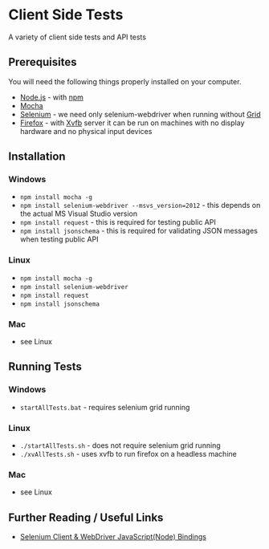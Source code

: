 # Client Side Tests
A variety of client side tests and API tests

## Prerequisites
You will need the following things properly installed on your computer.
* [Node.js](http://nodejs.org/) - with [npm](https://www.npmjs.com/)
* [Mocha](http://mochajs.org/)
* [Selenium](http://www.seleniumhq.org/) - we need only selenium-webdriver when running without [Grid](https://github.com/SeleniumHQ/selenium/wiki/Grid2)
* [Firefox](https://www.mozilla.org/) - with [Xvfb](http://www.x.org/archive/X11R7.6/doc/man/man1/Xvfb.1.xhtml) server it can be run on machines with no display hardware and no physical input devices

## Installation
### Windows
* `npm install mocha -g`
* `npm install selenium-webdriver --msvs_version=2012` - this depends on the actual MS Visual Studio version
* `npm install request` - this is required for testing public API
* `npm install jsonschema` - this is required for validating JSON messages when testing public API

### Linux
* `npm install mocha -g`
* `npm install selenium-webdriver`
* `npm install request`
* `npm install jsonschema`

### Mac
* see Linux

## Running Tests
### Windows
* `startAllTests.bat` - requires selenium grid running

### Linux
* `./startAllTests.sh` - does not require selenium grid running
* `./xvAllTests.sh` - uses xvfb to run firefox on a headless machine

### Mac
* see Linux

## Further Reading / Useful Links
* [Selenium Client & WebDriver JavaScript(Node) Bindings](http://seleniumhq.github.io/selenium/docs/api/javascript/index.html)
